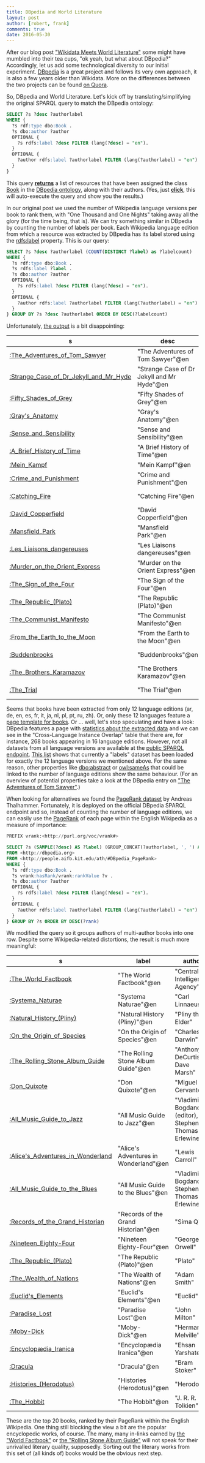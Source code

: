 ```yaml
---
title: DBpedia and World Literature
layout: post
author: [robert, frank]
comments: true
date: 2016-05-30
---
```


After our blog post
["Wikidata Meets World Literature"](/Wikidata-Meets-World-Literature/)
some might have mumbled into their tea cups, "ok yeah, but what about
DBpedia?" Accordingly, let us add some technological diversity to our
initial experiment. [DBpedia](http://www.dbpedia.org/) is a great
project and follows its very own approach, it is also a few years
older than Wikidata. More on the differences between the two projects
can be found
[on Quora](https://www.quora.com/What-is-the-difference-between-Wikidata-and-DBpedia).

So, DBpedia and World Literature. Let's kick off by translating/simplifying the original SPARQL query to match the DBpedia ontology:

~~~ sql
SELECT ?s ?desc ?authorlabel
WHERE {
  ?s rdf:type dbo:Book .
  ?s dbo:author ?author
  OPTIONAL {
    ?s rdfs:label ?desc FILTER (lang(?desc) = "en").
  }
  OPTIONAL {
    ?author rdfs:label ?authorlabel FILTER (lang(?authorlabel) = "en").
  }
}
~~~

This query **[returns][query-book]** a list of resources that have
been assigned the class
[Book](http://mappings.dbpedia.org/server/ontology/classes/Book) in
the
[DBpedia ontology](http://mappings.dbpedia.org/server/ontology/classes/),
along with their authors. (Yes, just **[click][query-book]**, this
will auto-execute the query and show you the results.)

In our original post we used the number of Wikipedia language versions
per book to rank them, with "One Thousand and One Nights" taking away
all the glory (for the time being, that is). We can try something
similar in DBpedia by counting the number of labels per book. Each
Wikipedia language edition from which a resource was extracted by
DBpedia has its label stored using the
[rdfs:label](https://www.w3.org/TR/2004/REC-rdf-schema-20040210/#ch_label)
property. This is our query:

~~~ sql
SELECT ?s ?desc ?authorlabel (COUNT(DISTINCT ?label) as ?labelcount)
WHERE {
  ?s rdf:type dbo:Book .
  ?s rdfs:label ?label .
  ?s dbo:author ?author
  OPTIONAL {
    ?s rdfs:label ?desc FILTER (lang(?desc) = "en").
  }
  OPTIONAL {
    ?author rdfs:label ?authorlabel FILTER (lang(?authorlabel) = "en").
  }
} GROUP BY ?s ?desc ?authorlabel ORDER BY DESC(?labelcount)
~~~

Unfortunately, [the output][query-labels] is a bit disappointing:

| s                                      | desc                                       | authorlabel                     | labelcount |
|----------------------------------------|--------------------------------------------|---------------------------------|------------|
| [:The_Adventures_of_Tom_Sawyer](http://dbpedia.org/snorql/?describe=http%3A//dbpedia.org/resource/The_Adventures_of_Tom_Sawyer)         | "The Adventures of Tom Sawyer"@en          | "Mark Twain"@en                 |         12 |
| [:Strange_Case_of_Dr_Jekyll_and_Mr_Hyde](http://dbpedia.org/snorql/?describe=http%3A//dbpedia.org/resource/Strange_Case_of_Dr_Jekyll_and_Mr_Hyde)| "Strange Case of Dr Jekyll and Mr Hyde"@en | "Robert Louis Stevenson"@en     |         12 |
| [:Fifty_Shades_of_Grey](http://dbpedia.org/snorql/?describe=http%3A//dbpedia.org/resource/Fifty_Shades_of_Grey)                 | "Fifty Shades of Grey"@en                  | "E. L. James"@en                |         12 |
| [:Gray's_Anatomy](http://dbpedia.org/snorql/?describe=http%3A//dbpedia.org/resource/Gray's_Anatomy)                       | "Gray's Anatomy"@en                        | "Henry Gray"@en                 |         12 |
| [:Sense_and_Sensibility](http://dbpedia.org/snorql/?describe=http%3A//dbpedia.org/resource/Sense_and_Sensibility)                | "Sense and Sensibility"@en                 | "Jane Austen"@en                |         12 |
| [:A_Brief_History_of_Time](http://dbpedia.org/snorql/?describe=http%3A//dbpedia.org/resource/A_Brief_History_of_Time)              | "A Brief History of Time"@en               | "Stephen Hawking"@en            |         12 |
| [:Mein_Kampf](http://dbpedia.org/snorql/?describe=http%3A//dbpedia.org/resource/Mein_Kampf)                           | "Mein Kampf"@en                            | "Adolf Hitler"@en               |         12 |
| [:Crime_and_Punishment](http://dbpedia.org/snorql/?describe=http%3A//dbpedia.org/resource/Crime_and_Punishment)                 | "Crime and Punishment"@en                  | "Fyodor Dostoyevsky"@en         |         12 |
| [:Catching_Fire](http://dbpedia.org/snorql/?describe=http%3A//dbpedia.org/resource/Catching_Fire)                        | "Catching Fire"@en                         | "Suzanne Collins"@en            |         12 |
| [:David_Copperfield](http://dbpedia.org/snorql/?describe=http%3A//dbpedia.org/resource/David_Copperfield)                    | "David Copperfield"@en                     | "Charles Dickens"@en            |         12 |
| [:Mansfield_Park](http://dbpedia.org/snorql/?describe=http%3A//dbpedia.org/resource/Mansfield_Park)                       | "Mansfield Park"@en                        | "Jane Austen"@en                |         12 |
| [:Les_Liaisons_dangereuses](http://dbpedia.org/snorql/?describe=http%3A//dbpedia.org/resource/Les_Liaisons_dangereuses)             | "Les Liaisons dangereuses"@en              | "Pierre Choderlos de Laclos"@en |         12 |
| [:Murder_on_the_Orient_Express](http://dbpedia.org/snorql/?describe=http%3A//dbpedia.org/resource/Murder_on_the_Orient_Express)         | "Murder on the Orient Express"@en          | "Agatha Christie"@en            |         12 |
| [:The_Sign_of_the_Four](http://dbpedia.org/snorql/?describe=http%3A//dbpedia.org/resource/The_Sign_of_the_Four)                 | "The Sign of the Four"@en                  | "Arthur Conan Doyle"@en         |         12 |
| [:The_Republic_(Plato)][the-republic]                       | "The Republic (Plato)"@en                  | "Plato"@en                      |         12 |
| [:The_Communist_Manifesto](http://dbpedia.org/snorql/?describe=http%3A//dbpedia.org/resource/The_Communist_Manifesto)              | "The Communist Manifesto"@en               | "Friedrich Engels"@en           |         12 |
| [:From_the_Earth_to_the_Moon](http://dbpedia.org/snorql/?describe=http%3A//dbpedia.org/resource/From_the_Earth_to_the_Moon)           | "From the Earth to the Moon"@en            | "Jules Verne"@en                |         12 |
| [:Buddenbrooks](http://dbpedia.org/snorql/?describe=http%3A//dbpedia.org/resource/Buddenbrooks)                         | "Buddenbrooks"@en                          | "Thomas Mann"@en                |         12 |
| [:The_Brothers_Karamazov](http://dbpedia.org/snorql/?describe=http%3A//dbpedia.org/resource/The_Brothers_Karamazov)               | "The Brothers Karamazov"@en                | "Fyodor Dostoyevsky"@en         |         12 |
| [:The_Trial](http://dbpedia.org/snorql/?describe=http%3A//dbpedia.org/resource/The_Trial)                            | "The Trial"@en                             | "Franz Kafka"@en                |         12 |



Seems that books have been extracted from only 12 language editions
(ar, de, en, es, fr, it, ja, nl, pl, pt, ru, zh). Or, only these 12
languages feature a
[page template for books](https://en.wikipedia.org/wiki/Help:Template).
Or … well, let's stop speculating and have a look: DBpedia features a
page with
[statistics about the extracted data](http://wiki.dbpedia.org/services-resources/datasets/cross-language-overlap-statistics)
and we can see in the "Cross-Language Instance Overlap" table that
there are, for instance, 268 books appearing in 16 language editions.
However, not all datasets from all language versions are available at
the
[public SPARQL endpoint](http://wiki.dbpedia.org/OnlineAccess#1.1%20Public%20SPARQL%20Endpoint).
[This list](http://downloads.dbpedia.org/2015-04/core/) shows that
currently a "labels" dataset has been loaded for exactly the 12
language versions we mentioned above. For the same reason, other
properties like
[dbo:abstract](http://dbpedia.org/snorql/?property=http%3A//dbpedia.org/ontology/abstract)
or [owl:sameAs](http://www.w3.org/2002/07/owl#sameAs) that could be
linked to the number of language editions show the same behaviour. (For
an overview of potential properties take a look at the DBpedia entry
on
["The Adventures of Tom Sawyer"](http://dbpedia.org/snorql/?describe=http%3A//dbpedia.org/resource/The_Adventures_of_Tom_Sawyer).)

When looking for alternatives we found the [PageRank dataset](http://people.aifb.kit.edu/ath/) by Andreas Thalhammer. Fortunately, it is deployed on the official DBpedia SPARQL endpoint and so, instead of counting the number of language editions, we can easily use the [PageRank](https://en.wikipedia.org/wiki/PageRank) of each page within the English Wikipedia as a measure of importance:

~~~ sql
PREFIX vrank:<http://purl.org/voc/vrank#>

SELECT ?s (SAMPLE(?desc) AS ?label) (GROUP_CONCAT(?authorlabel, ', ') AS ?author) (MAX(?v) AS ?rank)
FROM <http://dbpedia.org>
FROM <http://people.aifb.kit.edu/ath/#DBpedia_PageRank>
WHERE {
  ?s rdf:type dbo:Book .
  ?s vrank:hasRank/vrank:rankValue ?v .
  ?s dbo:author ?author
  OPTIONAL {
    ?s rdfs:label ?desc FILTER (lang(?desc) = "en").
  }
  OPTIONAL {
    ?author rdfs:label ?authorlabel FILTER (lang(?authorlabel) = "en").
  }
} GROUP BY ?s ORDER BY DESC(?rank)
~~~

We modified the query so it groups authors of multi-author books into one row. Despite some Wikipedia-related distortions, the result is much more meaningful:

| s                                 | label                                 | author                                                    |    rank |
|-----------------------------------|---------------------------------------|-----------------------------------------------------------|---------|
| [:The_World_Factbook](http://dbpedia.org/snorql/?describe=http%3A//dbpedia.org/resource/The_World_Factbook)              | "The World Factbook"@en               | "Central Intelligence Agency"                             | 146.277 |
| [:Systema_Naturae](http://dbpedia.org/snorql/?describe=http%3A//dbpedia.org/resource/Systema_Naturae)                 | "Systema Naturae"@en                  | "Carl Linnaeus"                                           | 68.6522 |
| [:Natural_History_(Pliny)][natural-history]                | "Natural History (Pliny)"@en          | "Pliny the Elder"                                         | 64.9683 |
| [:On_the_Origin_of_Species](http://dbpedia.org/snorql/?describe=http%3A//dbpedia.org/resource/On_the_Origin_of_Species)        | "On the Origin of Species"@en         | "Charles Darwin"                                          | 56.7624 |
| [:The_Rolling_Stone_Album_Guide](http://dbpedia.org/snorql/?describe=http%3A//dbpedia.org/resource/The_Rolling_Stone_Album_Guide)   | "The Rolling Stone Album Guide"@en    | "Anthony DeCurtis, Dave Marsh"                            | 47.9486 |
| [:Don_Quixote](http://dbpedia.org/snorql/?describe=http%3A//dbpedia.org/resource/Don_Quixote)                     | "Don Quixote"@en                      | "Miguel de Cervantes"                                     | 45.3332 |
| [:All_Music_Guide_to_Jazz](http://dbpedia.org/snorql/?describe=http%3A//dbpedia.org/resource/All_Music_Guide_to_Jazz)         | "All Music Guide to Jazz"@en          | "Vladimir Bogdanov (editor), Stephen Thomas Erlewine"     |  44.641 |
| [:Alice's_Adventures_in_Wonderland](http://dbpedia.org/snorql/?describe=http%3A//dbpedia.org/resource/Alice's_Adventures_in_Wonderland)| "Alice's Adventures in Wonderland"@en | "Lewis Carroll"                                           | 42.4669 |
| [:All_Music_Guide_to_the_Blues](http://dbpedia.org/snorql/?describe=http%3A//dbpedia.org/resource/All_Music_Guide_to_the_Blues)    | "All Music Guide to the Blues"@en     | "Vladimir Bogdanov, Stephen Thomas Erlewine"              | 40.9857 |
| [:Records_of_the_Grand_Historian](http://dbpedia.org/snorql/?describe=http%3A//dbpedia.org/resource/Records_of_the_Grand_Historian)  | "Records of the Grand Historian"@en   | "Sima Qian"                                               |  40.262 |
| [:Nineteen_Eighty-Four](http://dbpedia.org/snorql/?describe=http%3A//dbpedia.org/resource/Nineteen_Eighty-Four)            | "Nineteen Eighty-Four"@en             | "George Orwell"                                           | 39.9243 |
| [:The_Republic_(Plato)][the-republic]            | "The Republic (Plato)"@en             | "Plato"                                                   | 38.9124 |
| [:The_Wealth_of_Nations](http://dbpedia.org/snorql/?describe=http%3A//dbpedia.org/resource/The_Wealth_of_Nations)           | "The Wealth of Nations"@en            | "Adam Smith"                                              | 37.4529 |
| [:Euclid's_Elements](http://dbpedia.org/snorql/?describe=http%3A//dbpedia.org/resource/Euclid's_Elements)               | "Euclid's Elements"@en                | "Euclid"                                                  | 36.0581 |
| [:Paradise_Lost](http://dbpedia.org/snorql/?describe=http%3A//dbpedia.org/resource/Paradise_Lost)                   | "Paradise Lost"@en                    | "John Milton"                                             | 32.8596 |
| [:Moby-Dick](http://dbpedia.org/snorql/?describe=http%3A//dbpedia.org/resource/Moby-Dick)                       | "Moby-Dick"@en                        | "Herman Melville"                                         |  32.632 |
| [:Encyclopædia_Iranica](http://dbpedia.org/snorql/?describe=http%3A//dbpedia.org/resource/Encyclopædia_Iranica)            | "Encyclopædia Iranica"@en             | "Ehsan Yarshater"                                         | 30.9694 |
| [:Dracula](http://dbpedia.org/snorql/?describe=http%3A//dbpedia.org/resource/Dracula)                         | "Dracula"@en                          | "Bram Stoker"                                             | 29.6592 |
| [:Histories_(Herodotus)][histories]            | "Histories (Herodotus)"@en            | "Herodotus"                                               | 29.4831 |
| [:The_Hobbit](http://dbpedia.org/snorql/?describe=http%3A//dbpedia.org/resource/The_Hobbit)                      | "The Hobbit"@en                       | "J. R. R. Tolkien"                                        | 29.4576 |

These are the top 20 books, ranked by their PageRank within the English Wikipedia. One thing still blocking the view a bit are the popular encyclopedic works, of course. The many, many in-links earned by [the "World Factbook"](https://en.wikipedia.org/w/index.php?title=Special:WhatLinksHere/The_World_Factbook&limit=500) or [the "Rolling Stone Album Guide"](https://en.wikipedia.org/w/index.php?title=Special:WhatLinksHere/The_Rolling_Stone_Album_Guide&limit=500) will not speak for their unrivalled literary quality, supposedly. Sorting out the literary works from this set of (all kinds of) books would be the obvious next step.




[query-book]: http://dbpedia.org/snorql/?query=SELECT+%3Fs+%3Fdesc+%3Fauthorlabel%0D%0AWHERE+{++%3Fs+rdf%3Atype+dbo%3ABook+.%0D%0A++%3Fs+dbo%3Aauthor+%3Fauthor%0D%0A++OPTIONAL+{++++%3Fs+rdfs%3Alabel+%3Fdesc+FILTER+%28lang%28%3Fdesc%29+%3D+%22en%22%29.%0D%0A++}%0D%0A++OPTIONAL+{++++%3Fauthor+rdfs%3Alabel+%3Fauthorlabel+FILTER+%28lang%28%3Fauthorlabel%29+%3D+%22en%22%29.%0D%0A++}%0D%0A}%0D%0A

[query-labels]: http://dbpedia.org/snorql/?query=SELECT+%3Fs+%3Fdesc+%3Fauthorlabel+%28COUNT%28DISTINCT+%3Flabel%29+as+%3Flabelcount%29%0D%0AWHERE+{++%3Fs+rdf%3Atype+dbo%3ABook+.%0D%0A++%3Fs+rdfs%3Alabel+%3Flabel+.%0D%0A++%3Fs+dbo%3Aauthor+%3Fauthor%0D%0A++OPTIONAL+{++++%3Fs+rdfs%3Alabel+%3Fdesc+FILTER+%28lang%28%3Fdesc%29+%3D+%22en%22%29.%0D%0A++}%0D%0A++OPTIONAL+{++++%3Fauthor+rdfs%3Alabel+%3Fauthorlabel+FILTER+%28lang%28%3Fauthorlabel%29+%3D+%22en%22%29.%0D%0A++}%0D%0A}+GROUP+BY+%3Fs+%3Fdesc+%3Fauthorlabel+ORDER+BY+DESC%28%3Flabelcount%29+LIMIT+20

[the-republic]: http://dbpedia.org/snorql/?describe=http%3A//dbpedia.org/resource/The_Republic_(Plato)
[natural-history]: http://dbpedia.org/snorql/?describe=http%3A//dbpedia.org/resource/Natural_History_(Pliny)
[histories]: http://dbpedia.org/snorql/?describe=http%3A//dbpedia.org/resource/Histories_(Herodotus)

